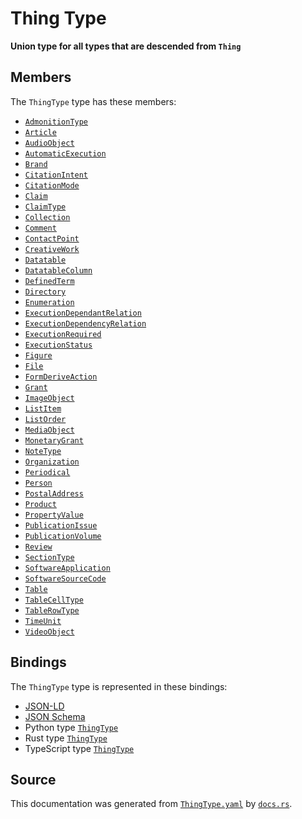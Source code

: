 # Thing Type

**Union type for all types that are descended from `Thing`**

## Members

The `ThingType` type has these members:

- [`AdmonitionType`](https://github.com/stencila/stencila/blob/main/docs/reference/schema/prose/admonition-type.md)
- [`Article`](https://github.com/stencila/stencila/blob/main/docs/reference/schema/works/article.md)
- [`AudioObject`](https://github.com/stencila/stencila/blob/main/docs/reference/schema/works/audio-object.md)
- [`AutomaticExecution`](https://github.com/stencila/stencila/blob/main/docs/reference/schema/flow/automatic-execution.md)
- [`Brand`](https://github.com/stencila/stencila/blob/main/docs/reference/schema/other/brand.md)
- [`CitationIntent`](https://github.com/stencila/stencila/blob/main/docs/reference/schema/prose/citation-intent.md)
- [`CitationMode`](https://github.com/stencila/stencila/blob/main/docs/reference/schema/prose/citation-mode.md)
- [`Claim`](https://github.com/stencila/stencila/blob/main/docs/reference/schema/works/claim.md)
- [`ClaimType`](https://github.com/stencila/stencila/blob/main/docs/reference/schema/works/claim-type.md)
- [`Collection`](https://github.com/stencila/stencila/blob/main/docs/reference/schema/works/collection.md)
- [`Comment`](https://github.com/stencila/stencila/blob/main/docs/reference/schema/works/comment.md)
- [`ContactPoint`](https://github.com/stencila/stencila/blob/main/docs/reference/schema/other/contact-point.md)
- [`CreativeWork`](https://github.com/stencila/stencila/blob/main/docs/reference/schema/works/creative-work.md)
- [`Datatable`](https://github.com/stencila/stencila/blob/main/docs/reference/schema/data/datatable.md)
- [`DatatableColumn`](https://github.com/stencila/stencila/blob/main/docs/reference/schema/data/datatable-column.md)
- [`DefinedTerm`](https://github.com/stencila/stencila/blob/main/docs/reference/schema/prose/defined-term.md)
- [`Directory`](https://github.com/stencila/stencila/blob/main/docs/reference/schema/works/directory.md)
- [`Enumeration`](https://github.com/stencila/stencila/blob/main/docs/reference/schema/other/enumeration.md)
- [`ExecutionDependantRelation`](https://github.com/stencila/stencila/blob/main/docs/reference/schema/flow/execution-dependant-relation.md)
- [`ExecutionDependencyRelation`](https://github.com/stencila/stencila/blob/main/docs/reference/schema/flow/execution-dependency-relation.md)
- [`ExecutionRequired`](https://github.com/stencila/stencila/blob/main/docs/reference/schema/flow/execution-required.md)
- [`ExecutionStatus`](https://github.com/stencila/stencila/blob/main/docs/reference/schema/flow/execution-status.md)
- [`Figure`](https://github.com/stencila/stencila/blob/main/docs/reference/schema/works/figure.md)
- [`File`](https://github.com/stencila/stencila/blob/main/docs/reference/schema/works/file.md)
- [`FormDeriveAction`](https://github.com/stencila/stencila/blob/main/docs/reference/schema/flow/form-derive-action.md)
- [`Grant`](https://github.com/stencila/stencila/blob/main/docs/reference/schema/other/grant.md)
- [`ImageObject`](https://github.com/stencila/stencila/blob/main/docs/reference/schema/works/image-object.md)
- [`ListItem`](https://github.com/stencila/stencila/blob/main/docs/reference/schema/prose/list-item.md)
- [`ListOrder`](https://github.com/stencila/stencila/blob/main/docs/reference/schema/prose/list-order.md)
- [`MediaObject`](https://github.com/stencila/stencila/blob/main/docs/reference/schema/works/media-object.md)
- [`MonetaryGrant`](https://github.com/stencila/stencila/blob/main/docs/reference/schema/other/monetary-grant.md)
- [`NoteType`](https://github.com/stencila/stencila/blob/main/docs/reference/schema/prose/note-type.md)
- [`Organization`](https://github.com/stencila/stencila/blob/main/docs/reference/schema/other/organization.md)
- [`Periodical`](https://github.com/stencila/stencila/blob/main/docs/reference/schema/works/periodical.md)
- [`Person`](https://github.com/stencila/stencila/blob/main/docs/reference/schema/other/person.md)
- [`PostalAddress`](https://github.com/stencila/stencila/blob/main/docs/reference/schema/other/postal-address.md)
- [`Product`](https://github.com/stencila/stencila/blob/main/docs/reference/schema/other/product.md)
- [`PropertyValue`](https://github.com/stencila/stencila/blob/main/docs/reference/schema/other/property-value.md)
- [`PublicationIssue`](https://github.com/stencila/stencila/blob/main/docs/reference/schema/works/publication-issue.md)
- [`PublicationVolume`](https://github.com/stencila/stencila/blob/main/docs/reference/schema/works/publication-volume.md)
- [`Review`](https://github.com/stencila/stencila/blob/main/docs/reference/schema/works/review.md)
- [`SectionType`](https://github.com/stencila/stencila/blob/main/docs/reference/schema/prose/section-type.md)
- [`SoftwareApplication`](https://github.com/stencila/stencila/blob/main/docs/reference/schema/works/software-application.md)
- [`SoftwareSourceCode`](https://github.com/stencila/stencila/blob/main/docs/reference/schema/works/software-source-code.md)
- [`Table`](https://github.com/stencila/stencila/blob/main/docs/reference/schema/works/table.md)
- [`TableCellType`](https://github.com/stencila/stencila/blob/main/docs/reference/schema/works/table-cell-type.md)
- [`TableRowType`](https://github.com/stencila/stencila/blob/main/docs/reference/schema/works/table-row-type.md)
- [`TimeUnit`](https://github.com/stencila/stencila/blob/main/docs/reference/schema/data/time-unit.md)
- [`VideoObject`](https://github.com/stencila/stencila/blob/main/docs/reference/schema/works/video-object.md)

## Bindings

The `ThingType` type is represented in these bindings:

- [JSON-LD](https://stencila.org/ThingType.jsonld)
- [JSON Schema](https://stencila.org/ThingType.schema.json)
- Python type [`ThingType`](https://github.com/stencila/stencila/blob/main/python/python/stencila/types/thing_type.py)
- Rust type [`ThingType`](https://github.com/stencila/stencila/blob/main/rust/schema/src/types/thing_type.rs)
- TypeScript type [`ThingType`](https://github.com/stencila/stencila/blob/main/typescript/src/types/ThingType.ts)

## Source

This documentation was generated from [`ThingType.yaml`](https://github.com/stencila/stencila/blob/main/schema/ThingType.yaml) by [`docs.rs`](https://github.com/stencila/stencila/blob/main/rust/schema-gen/src/docs.rs).